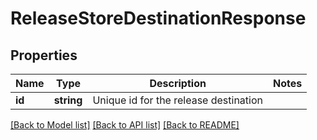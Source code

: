 # ReleaseStoreDestinationResponse

## Properties
Name | Type | Description | Notes
------------ | ------------- | ------------- | -------------
**id** | **string** | Unique id for the release destination | 

[[Back to Model list]](../README.md#documentation-for-models) [[Back to API list]](../README.md#documentation-for-api-endpoints) [[Back to README]](../README.md)

